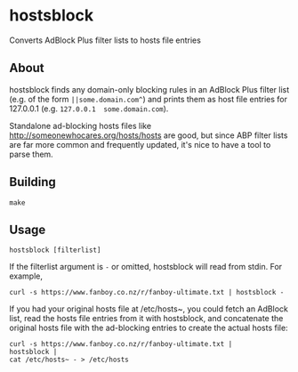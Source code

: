 hostsblock
==========

Converts AdBlock Plus filter lists to hosts file entries

About
-----

hostsblock finds any domain-only blocking rules in an AdBlock Plus filter list
(e.g. of the form `||some.domain.com^`) and prints them as host file entries
for 127.0.0.1 (e.g. `127.0.0.1	some.domain.com`).

Standalone ad-blocking hosts files like http://someonewhocares.org/hosts/hosts
are good, but since ABP filter lists are far more common and frequently updated,
it's nice to have a tool to parse them.

Building
--------

    make

Usage
-----

    hostsblock [filterlist]

If the filterlist argument is `-` or omitted, hostsblock will read from stdin.
For example,

    curl -s https://www.fanboy.co.nz/r/fanboy-ultimate.txt | hostsblock -

If you had your original hosts file at /etc/hosts~, you could fetch an AdBlock
list, read the hosts file entries from it with hostsblock, and concatenate the
original hosts file with the ad-blocking entries to create the actual hosts
file:

    curl -s https://www.fanboy.co.nz/r/fanboy-ultimate.txt |
    hostsblock |
    cat /etc/hosts~ - > /etc/hosts
